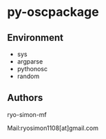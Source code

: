 # py-oscpackage


## Environment
- sys
- argparse
- pythonosc
- random

## Authors
ryo-simon-mf

Mail:ryosimon1108[at]gmail.com
